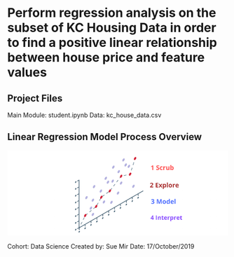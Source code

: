 
# Perform regression analysis on the subset of KC Housing Data in order to find a positive linear relationship between house price and feature values

## Project Files
Main Module: student.ipynb
Data: kc_house_data.csv

## Linear Regression Model Process Overview
![header](Process_Diagram2.png)

Cohort: Data Science Created by: Sue Mir Date: 17/October/2019
